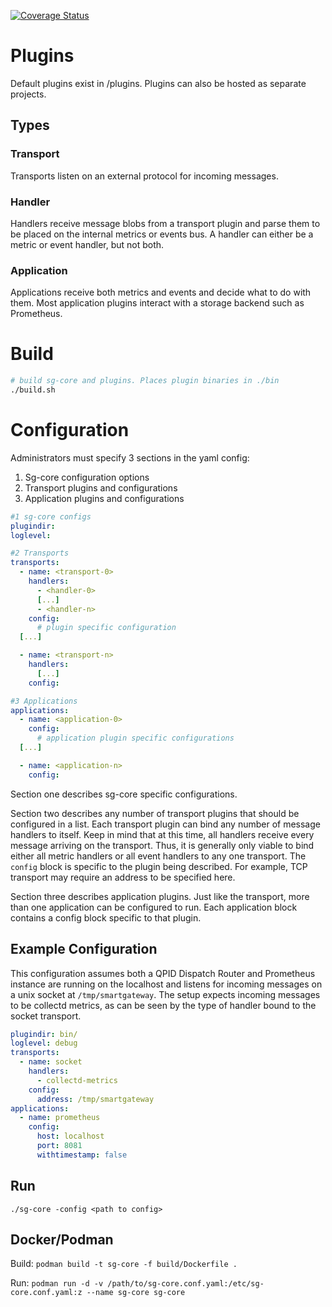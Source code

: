 [![Coverage Status](https://coveralls.io/repos/github/pleimer/sg-core/badge.svg?branch=ci-error-fixes)](https://coveralls.io/github/pleimer/sg-core?branch=ci-error-fixes)

# Plugins
Default plugins exist in /plugins. Plugins can also be hosted as separate projects.

## Types
### Transport
Transports listen on an external protocol for incoming messages.

### Handler
Handlers receive message blobs from a transport plugin and parse them 
to be placed on the internal metrics or events bus. A handler can either be a 
metric or event handler, but not both. 


### Application
Applications receive both metrics and events and decide what to do
with them. Most application plugins interact with a storage backend such as 
Prometheus.

# Build
```bash
# build sg-core and plugins. Places plugin binaries in ./bin
./build.sh
```

# Configuration
Administrators must specify 3 sections in the yaml config:

1. Sg-core configuration options
2. Transport plugins and configurations
3. Application plugins and configurations

``` yaml
#1 sg-core configs
plugindir:
loglevel:

#2 Transports
transports:
  - name: <transport-0>
    handlers:
      - <handler-0>
      [...]
      - <handler-n>
    config:
      # plugin specific configuration
  [...]

  - name: <transport-n>
    handlers:
      [...]
    config:

#3 Applications
applications:
  - name: <application-0>
    config:
      # application plugin specific configurations
  [...]

  - name: <application-n>
    config:
```

Section one describes sg-core specific configurations. 

Section two describes any number of transport plugins that should be configured 
in a list. Each transport plugin can bind any number of message handlers to itself. 
Keep in mind that at this time, all handlers receive every message arriving on 
the transport. Thus, it is generally only viable to bind either all metric handlers
or all event handlers to any one transport. The `config` block is specific to 
the plugin being described. For example, TCP transport may require an address to
be specified here.

Section three describes application plugins. Just like the transport, more than
one application can be configured to run. Each application block contains a 
config block specific to that plugin.

## Example Configuration
This configuration assumes both a QPID Dispatch Router and Prometheus instance
are running on the localhost and listens for incoming messages on a unix socket
at `/tmp/smartgateway`. The setup expects incoming messages to be collectd
metrics, as can be seen by the type of handler bound to the socket transport.

```yaml
plugindir: bin/
loglevel: debug
transports:
  - name: socket
    handlers: 
      - collectd-metrics
    config:
      address: /tmp/smartgateway
applications: 
  - name: prometheus 
    config:
      host: localhost
      port: 8081
      withtimestamp: false
```

## Run
`./sg-core -config <path to config>`

## Docker/Podman
Build:
`podman build -t sg-core -f build/Dockerfile .`

Run:
`podman run -d -v /path/to/sg-core.conf.yaml:/etc/sg-core.conf.yaml:z --name sg-core sg-core`
